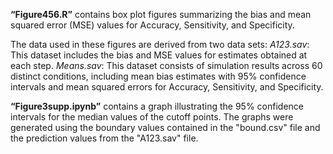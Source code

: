 **“Figure456.R”** contains box plot figures summarizing the bias and mean squared error (MSE) values for Accuracy, Sensitivity, and Specificity.

The data used in these figures are derived from two data sets:
*A123.sav*: This dataset includes the bias and MSE values for estimates obtained at each step.
*Means.sav*: This dataset consists of simulation results across 60 distinct conditions, including mean bias estimates with 95% confidence intervals and mean squared errors for Accuracy, Sensitivity, and Specificity. 

**“Figure3supp.ipynb”** contains a graph illustrating the 95% confidence intervals for the median values of the cutoff points. The graphs were generated using the boundary values contained in the "bound.csv" file and the prediction values from the "A123.sav" file.
